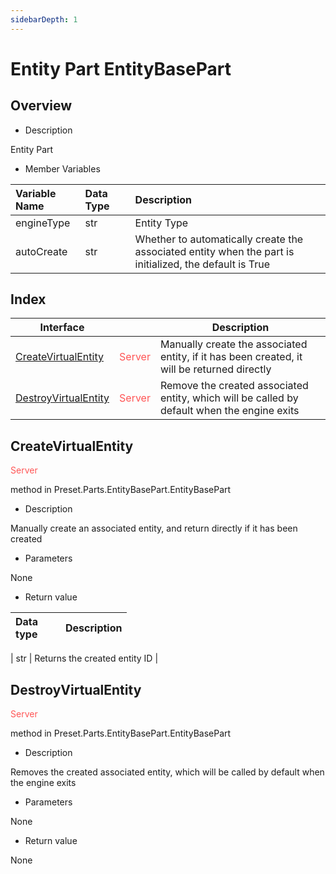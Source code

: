 ```yaml
--- 
sidebarDepth: 1 
--- 
```

# Entity Part EntityBasePart 

## Overview 

- Description 

Entity Part 

- Member Variables 

| Variable Name | <div style="width: 4em">Data Type</div> | Description | 
| :--- | :--- | :--- | 
| engineType | str | Entity Type | 
| autoCreate | str | Whether to automatically create the associated entity when the part is initialized, the default is True | 

## Index 

| Interface | <div style="width: 3em"></div> | Description | 
| --- | --- | --- | 
| [CreateVirtualEntity](#createvirtualentity) | <span style="display:inline;color:#ff5555">Server</span> | Manually create the associated entity, if it has been created, it will be returned directly | 
| [DestroyVirtualEntity](#destroyvirtualentity) | <span style="display:inline;color:#ff5555">Server</span> | Remove the created associated entity, which will be called by default when the engine exits | 

## CreateVirtualEntity 

<span style="display:inline;color:#ff5555">Server</span> 

method in Preset.Parts.EntityBasePart.EntityBasePart 

- Description 

Manually create an associated entity, and return directly if it has been created 

- Parameters 

None 

- Return value 

| <div style="width: 4em">Data type</div> | Description | 
| :--- | :--- |

| str | Returns the created entity ID | 

## DestroyVirtualEntity 

<span style="display:inline;color:#ff5555">Server</span> 

method in Preset.Parts.EntityBasePart.EntityBasePart 

- Description 

Removes the created associated entity, which will be called by default when the engine exits 

- Parameters 

None 

- Return value 

None 

